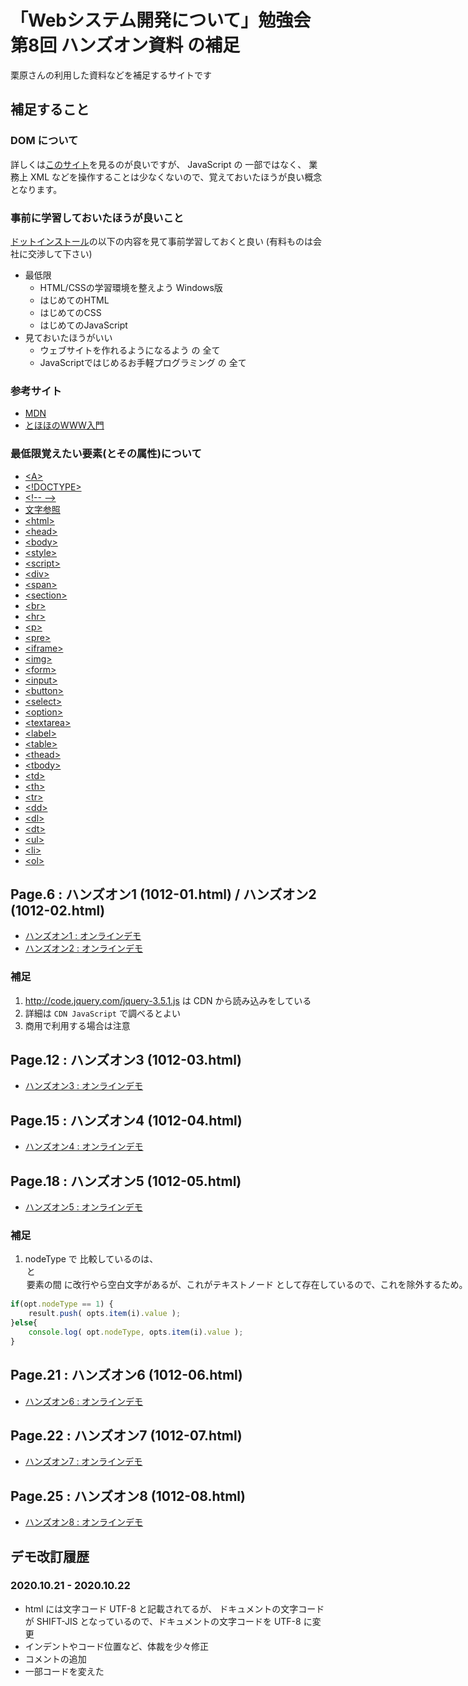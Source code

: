 # 「Webシステム開発について」勉強会第8回 ハンズオン資料 の補足

栗原さんの利用した資料などを補足するサイトです


## 補足すること

### DOM について

詳しくは[このサイト](https://developer.mozilla.org/ja/docs/Web/API/Document_Object_Model)を見るのが良いですが、
JavaScript の 一部ではなく、 業務上 XML などを操作することは少なくないので、覚えておいたほうが良い概念となります。


### 事前に学習しておいたほうが良いこと

[ドットインストール](https://dotinstall.com/lessons)の以下の内容を見て事前学習しておくと良い (有料ものは会社に交渉して下さい)

* 最低限
  * HTML/CSSの学習環境を整えよう Windows版
  * はじめてのHTML
  * はじめてのCSS
  * はじめてのJavaScript
* 見ておいたほうがいい
  * ウェブサイトを作れるようになるよう の 全て
  * JavaScriptではじめるお手軽プログラミング の 全て

### 参考サイト

* [MDN](https://developer.mozilla.org/ja/docs/Web)
* [とほほのWWW入門](http://www.tohoho-web.com/www.htm)


### 最低限覚えたい要素(とその属性)について

* [&lt;A&gt;](http://www.tohoho-web.com/html/a.htm)
* [&lt;!DOCTYPE&gt;](http://www.tohoho-web.com/html/doctype.htm)
* [&lt;!-- --&gt;](http://www.tohoho-web.com/html/comments.htm)
* [文字参照](http://www.tohoho-web.com/html/char.htm)
* [&lt;html&gt;](http://www.tohoho-web.com/html/html.htm)
* [&lt;head&gt;](http://www.tohoho-web.com/html/head.htm)
* [&lt;body&gt;](http://www.tohoho-web.com/html/body.htm)
* [&lt;style&gt;](http://www.tohoho-web.com/html/style.htm)
* [&lt;script&gt;](http://www.tohoho-web.com/html/script.htm)
* [&lt;div&gt;](http://www.tohoho-web.com/html/div.htm)
* [&lt;span&gt;](http://www.tohoho-web.com/html/span.htm)
* [&lt;section&gt;](http://www.tohoho-web.com/html/section.htm)
* [&lt;br&gt;](http://www.tohoho-web.com/html/br.htm)
* [&lt;hr&gt;](http://www.tohoho-web.com/html/hr.htm)
* [&lt;p&gt;](http://www.tohoho-web.com/html/p.htm)
* [&lt;pre&gt;](http://www.tohoho-web.com/html/pre.htm)
* [&lt;iframe&gt;](http://www.tohoho-web.com/html/iframe.htm)
* [&lt;img&gt;](http://www.tohoho-web.com/html/img.htm)
* [&lt;form&gt;](http://www.tohoho-web.com/html/form.htm)
* [&lt;input&gt;](http://www.tohoho-web.com/html/input.htm)
* [&lt;button&gt;](http://www.tohoho-web.com/html/button.htm)
* [&lt;select&gt;](http://www.tohoho-web.com/html/select.htm)
* [&lt;option&gt;](http://www.tohoho-web.com/html/option.htm)
* [&lt;textarea&gt;](http://www.tohoho-web.com/html/textarea.htm)
* [&lt;label&gt;](http://www.tohoho-web.com/html/label.htm)
* [&lt;table&gt;](http://www.tohoho-web.com/html/table.htm)
* [&lt;thead&gt;](http://www.tohoho-web.com/html/thead.htm)
* [&lt;tbody&gt;](http://www.tohoho-web.com/html/tbody.htm)
* [&lt;td&gt;](http://www.tohoho-web.com/html/td.htm)
* [&lt;th&gt;](http://www.tohoho-web.com/html/th.htm)
* [&lt;tr&gt;](http://www.tohoho-web.com/html/tr.htm)
* [&lt;dd&gt;](http://www.tohoho-web.com/html/dd.htm)
* [&lt;dl&gt;](http://www.tohoho-web.com/html/dl.htm)
* [&lt;dt&gt;](http://www.tohoho-web.com/html/dt.htm)
* [&lt;ul&gt;](http://www.tohoho-web.com/html/ul.htm)
* [&lt;li&gt;](http://www.tohoho-web.com/html/li.htm)
* [&lt;ol&gt;](http://www.tohoho-web.com/html/ol.htm)



## Page.6 : ハンズオン1 (1012-01.html) / ハンズオン2 (1012-02.html)

- [ハンズオン1 : オンラインデモ](https://ces-shiraishi.github.io/kurihara-training-part8/1012-01.html)
- [ハンズオン2 : オンラインデモ](https://ces-shiraishi.github.io/kurihara-training-part8/1012-02.html)


### 補足

1. http://code.jquery.com/jquery-3.5.1.js は CDN から読み込みをしている
1. 詳細は `CDN JavaScript` で調べるとよい
1. 商用で利用する場合は注意


## Page.12 : ハンズオン3 (1012-03.html)

- [ハンズオン3 : オンラインデモ](https://ces-shiraishi.github.io/kurihara-training-part8/1012-03.html)



## Page.15 : ハンズオン4 (1012-04.html)

- [ハンズオン4 : オンラインデモ](https://ces-shiraishi.github.io/kurihara-training-part8/1012-04.html)




## Page.18 : ハンズオン5 (1012-05.html)

- [ハンズオン5 : オンラインデモ](https://ces-shiraishi.github.io/kurihara-training-part8/1012-05.html)


### 補足

1. nodeType で 比較しているのは、 <option> と <option> 要素の間 に改行やら空白文字があるが、これがテキストノード として存在しているので、これを除外するため。( else で検知するとわかる)

```javascript
if(opt.nodeType == 1) {
    result.push( opts.item(i).value );
}else{
    console.log( opt.nodeType, opts.item(i).value );
}
```



## Page.21 : ハンズオン6 (1012-06.html)

- [ハンズオン6 : オンラインデモ](https://ces-shiraishi.github.io/kurihara-training-part8/1012-06.html)



## Page.22 : ハンズオン7 (1012-07.html)

- [ハンズオン7 : オンラインデモ](https://ces-shiraishi.github.io/kurihara-training-part8/1012-07.html)



## Page.25 : ハンズオン8 (1012-08.html)

- [ハンズオン8 : オンラインデモ](https://ces-shiraishi.github.io/kurihara-training-part8/1012-08.html)




## デモ改訂履歴

### 2020.10.21 - 2020.10.22

 - html には文字コード UTF-8 と記載されてるが、 ドキュメントの文字コードが SHIFT-JIS となっているので、ドキュメントの文字コードを UTF-8 に変更
 - インデントやコード位置など、体裁を少々修正
 - コメントの追加
 - 一部コードを変えた

